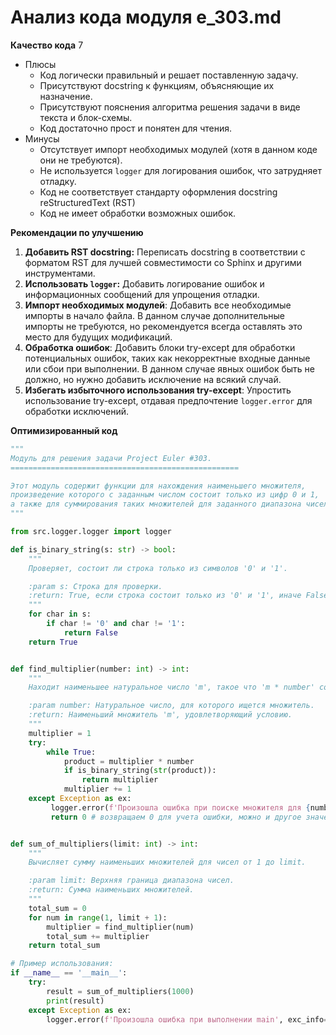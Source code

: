 # Анализ кода модуля e_303.md

**Качество кода**
7
- Плюсы
    - Код логически правильный и решает поставленную задачу.
    - Присутствуют docstring к функциям, объясняющие их назначение.
    - Присутствуют пояснения алгоритма решения задачи в виде текста и блок-схемы.
    - Код достаточно прост и понятен для чтения.
- Минусы
    - Отсутствует импорт необходимых модулей (хотя в данном коде они не требуются).
    - Не используется `logger` для логирования ошибок, что затрудняет отладку.
    - Код не соответствует стандарту оформления docstring reStructuredText (RST)
    - Код не имеет обработки возможных ошибок.

**Рекомендации по улучшению**
1. **Добавить RST docstring:** Переписать docstring в соответствии с форматом RST для лучшей совместимости со Sphinx и другими инструментами.
2. **Использовать `logger`:** Добавить логирование ошибок и информационных сообщений для упрощения отладки.
3. **Импорт необходимых модулей**: Добавить все необходимые импорты в начало файла. В данном случае дополнительные импорты не требуются, но рекомендуется всегда оставлять это место для будущих модификаций.
4. **Обработка ошибок**:  Добавить блоки try-except для обработки потенциальных ошибок, таких как некорректные входные данные или сбои при выполнении. В данном случае явных ошибок быть не должно, но нужно добавить исключение на всякий случай.
5. **Избегать избыточного использования try-except**: Упростить использование try-except, отдавая предпочтение `logger.error` для обработки исключений.

**Оптимизированный код**
```python
"""
Модуль для решения задачи Project Euler #303.
===================================================

Этот модуль содержит функции для нахождения наименьшего множителя,
произведение которого с заданным числом состоит только из цифр 0 и 1,
а также для суммирования таких множителей для заданного диапазона чисел.
"""

from src.logger.logger import logger

def is_binary_string(s: str) -> bool:
    """
    Проверяет, состоит ли строка только из символов '0' и '1'.

    :param s: Строка для проверки.
    :return: True, если строка состоит только из '0' и '1', иначе False.
    """
    for char in s:
        if char != '0' and char != '1':
            return False
    return True


def find_multiplier(number: int) -> int:
    """
    Находит наименьшее натуральное число 'm', такое что 'm * number' состоит только из 0 и 1.

    :param number: Натуральное число, для которого ищется множитель.
    :return: Наименьший множитель 'm', удовлетворяющий условию.
    """
    multiplier = 1
    try:
        while True:
            product = multiplier * number
            if is_binary_string(str(product)):
                return multiplier
            multiplier += 1
    except Exception as ex:
         logger.error(f'Произошла ошибка при поиске множителя для {number=}', exc_info=ex)
         return 0 # возвращаем 0 для учета ошибки, можно и другое значение


def sum_of_multipliers(limit: int) -> int:
    """
    Вычисляет сумму наименьших множителей для чисел от 1 до limit.

    :param limit: Верхняя граница диапазона чисел.
    :return: Сумма наименьших множителей.
    """
    total_sum = 0
    for num in range(1, limit + 1):
        multiplier = find_multiplier(num)
        total_sum += multiplier
    return total_sum

# Пример использования:
if __name__ == '__main__':
    try:
        result = sum_of_multipliers(1000)
        print(result)
    except Exception as ex:
        logger.error(f'Произошла ошибка при выполнении main', exc_info=ex)
```